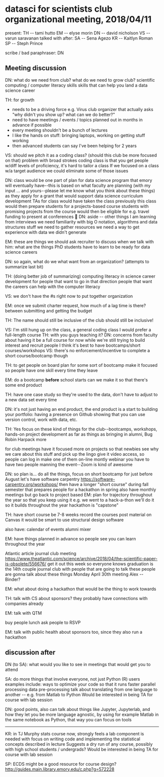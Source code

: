 # datasci for scientists club organizational meeting, 2018/04/11

present:
TH -- tami hutto
EM -- elyse morin
DN -- david nicholson
VS -- varun saravanan
talked with after:
SA -- Sena Agezo
KR -- Kaitlyn Roman
SP -- Steph Prince

scribe / bad paraphraser: DN

## Meeting discussion

DN:
what do we need from club? what do we need to grow club?
scientific computing / computer literacy skills
skills that can help you land a data science career

TH:
for growth
- needs to be a driving force e.g. Virus club organizer that actually asks "why didn't you show up? what can we do better?"
- need to have meetings / events / topics planned out in months in advance if possible
- every meeting shouldn't be a bunch of lectures
- I like the hands on stuff: bringing laptops, working on getting stuff working
- then advanced students can say I've been helping for 2 years

VS:
should we pitch it as a coding class? (should this club be more focused on that)
problem with broad strokes coding class is that you get people w/diff levels of proficiency, it's hard to tailor a class
If we focused on a class w/a target audience we could eliminate some of those issues

DN:
class would be one part of plan for data science program that emory will eventually have--this is based on what faculty are planning (with my input ... and yours--please let me know what you think about these things) as they apply for a grant that would support data science curriculum development
TAs for class would have taken the class previously
this class would then prepare students for a projects-based course
students with promising projects from the course would then be eligible for e.g. travel funding to present at conferences

DN:
aside -- other things I am learning from interviews
we need familiarity with big O notation, algorithms and data structures stuff
we need to gather resources
we need a way to get experience with data we didn't generate

EM:
these are things we should ask recruiter to discuss when we talk with him:
what are the things PhD students have to learn to be ready for data science careers

DN:
so again, what do we what want from an organization? (attempts to summarize last bit)

TH: (doing better job of summarizing)
computing literacy in science
career development for people that want to go in that direction
people that want the careers can help with the computer literacy

VS:
we don't have the #s right now to put together organization

EM:
once we submit charter request, how much of a lag time is there?
between submitting and getting the budget

TH:
The name should still be inclusive of the club should still be inclusive!

VS:
I'm still hung up on the class, a general coding class
I would prefer a full-length course
TH:
with you guys teaching it?
DN:
concerns from faculty about having it be a full course
for now while we're still trying to build interest and recruit people I think it's best to have bootcamps/short courses/workshops
VS:
there's no enforcement/incentive to complete a short course/bootcamp though

TH:
to get people on board
plan for some sort of bootcamp
make it focused so people have one skill every time they leave

EM:
do a bootcamp **before** school starts
can we make it so that there's some end product

TH:
have one case study so they're used to the data, don't have to adjust to a new data set every time

DN:
it's not just having an end product, the end product is a start to building your portfolio: having a presence on Github showing that you can use version control, work with data, etc.

TH:
Yes focus on these kind of things for the club--bootcamps, workshops, hands-on project development
as far as things as bringing in alumni, Bug Robin Harpack more

for club meetings
have it focused more on projects
so that newbies see why we care about this stuff 
and pick up the lingo
give it video access, so people can log in
make one of them on-line montly webinar
you have to have two people manning the event--Zoom is kind of awesome

DN: so plan is...
do all the things,
focus on short bootcamp for just before August
let's have software carpentry
https://software-carpentry.org/workshops/
then have a longer "short course" during fall semester
that prepares people for a hackathon in spring
also have monthly meetings but go back to project based
EM:
plan for trajectory throughout the year
so that you keep using it
e.g. we went to a hack-a-thon
we'll do it so it builds throughout the year
hackathon is "capstone"

TH:
have short course be 7-8 weeks
record the courses
post material on Canvas
it would be smart to use structural design software

also have:
calendar of events
alumni mixer

EM:
have things planned in advance
so people see you can learn throughout the year

Atlantic article journal club meeting
https://www.theatlantic.com/science/archive/2018/04/the-scientific-paper-is-obsolete/556676/
get it out this week so everyone knows
graduation is the 14th
couple journal club with people that are going to talk
these people are gonna talk about these things
Monday April 30th meeting
Alex   -- Binder?

EM:
what about doing a hackathon
that would be the thing to work towards

TH:
talk with CS about sponsors?
they probably have connections with companies already

EM:
talk with QTM

buy people lunch
ask people to RSVP

EM:
talk with public health about sponsors too, since they also run a hackathon

## discussion after
DN (to SA): what would you like to see in meetings that would get you to attend

SA: do more things that involve everyone, not just Python (R) users
examples include:
ways to optimize your code so that it runs faster
parallel processing
data pre-processing
talk about translating from one language to another -- e.g. from Matlab to Python
Would be interested in being TA for course with lab session

DN: good points, also can talk about things like Jupyter, Jupyterlab, and how they let you be more language agnostic, by using for example Matlab in the same notebook as Python, that way you can focus on tools

-------------------

KR: in TJ Murphy stats course now, strongly feels a lab component is needed with focus on writing code and implementing the statistical concepts described in lecture
Suggests a dry run of any course, possibly with high school students / undergrads?
Would be interested in being TA for course with lab session

SP: ECDS might be a good resource for course design?
http://guides.main.library.emory.edu/c.php?g=572228
